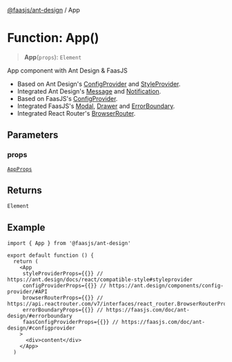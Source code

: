 [@faasjs/ant-design](../README.md) / App

# Function: App()

> **App**(`props`): `Element`

App component with Ant Design & FaasJS

- Based on Ant Design's [ConfigProvider](https://ant.design/components/config-provider/) and [StyleProvider](https://ant.design/docs/react/compatible-style#styleprovider).
- Integrated Ant Design's [Message](https://ant.design/components/message/) and [Notification](https://ant.design/components/notification/).
- Based on FaasJS's [ConfigProvider](https://faasjs.com/doc/ant-design/#configprovider).
- Integrated FaasJS's [Modal](https://faasjs.com/doc/ant-design/#usemodal), [Drawer](https://faasjs.com/doc/ant-design/#usedrawer) and [ErrorBoundary](https://faasjs.com/doc/ant-design/#errorboundary).
- Integrated React Router's [BrowserRouter](https://api.reactrouter.com/v7/interfaces/react_router.BrowserRouterProps.html).

## Parameters

### props

[`AppProps`](../interfaces/AppProps.md)

## Returns

`Element`

## Example

```tsx
import { App } from '@faasjs/ant-design'

export default function () {
  return (
    <App
     styleProviderProps={{}} // https://ant.design/docs/react/compatible-style#styleprovider
     configProviderProps={{}} // https://ant.design/components/config-provider/#API
     browserRouterProps={{}} // https://api.reactrouter.com/v7/interfaces/react_router.BrowserRouterProps.html
     errorBoundaryProps={{}} // https://faasjs.com/doc/ant-design/#errorboundary
     faasConfigProviderProps={{}} // https://faasjs.com/doc/ant-design/#configprovider
    >
      <div>content</div>
    </App>
  )
```
